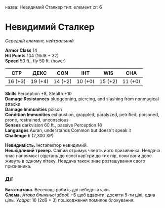 назва: Невидимий Сталкер тип: елемент cr: 6

# Невидимий Сталкер
_Середній елемент, нейтральний_

**Armor Class** 14    
**Hit Points** 104 (16d8 + 32)    
**Speed** 50 ft., fly 50 ft. (hover)

| СТР     | ДЕКС    | CON     | ІНТ     | WIS     | CHA     |
| ------- | ------- | ------- | ------- | ------- | ------- |
| 16 (+3) | 19 (+4) | 14 (+2) | 10 (+0) | 15 (+2) | 11 (+0) |

**Skills** Perception +8, Stealth +10    
**Damage Resistances** bludgeoning, piercing, and slashing from nonmagical attacks    
**Damage Immunities** poison    
**Condition Immunities** exhaustion, grappled, paralyzed, petrified, poisoned, prone, restrained, unconscious    
**Senses** darkvision 60 ft., passive Perception 18    
**Languages** Auran, understands Common but doesn't speak it    
**Challenge** 6 (2,300 XP)

**Невидимість.** Інсталектор невидимий.    
**Нешкідливий трекер.** Сліпий отримує чверть його призивника. Невдача знає напрямок і відстань до своєї кар'єри до тих пір, поки вони двоє живуть в одному літаку. Невдача також знає розташування свого призивника.

### Дії
**Багатоатака.** Веселощі робить дві лебедні атаки.    
**Слема.** _Атака ближньої зброї:_ +6 щоб вдарити, досягти 5-ти цілі, одна ціль. _Удара:_ 10 (2d6 + 3) пошкодження помилок блокування.